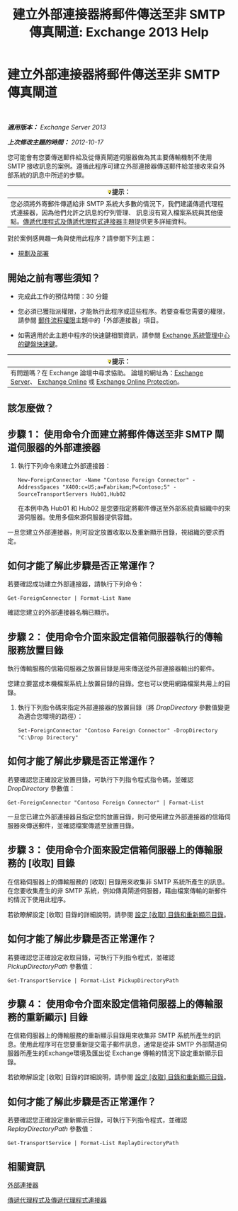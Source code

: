 ﻿---
title: '建立外部連接器將郵件傳送至非 SMTP 傳真閘道: Exchange 2013 Help'
TOCTitle: 建立外部連接器將郵件傳送至非 SMTP 傳真閘道
ms:assetid: 589db487-3c4c-409a-92e3-c78dd8f639b6
ms:mtpsurl: https://technet.microsoft.com/zh-tw/library/JJ710163(v=EXCHG.150)
ms:contentKeyID: 50473250
ms.date: 05/21/2018
mtps_version: v=EXCHG.150
ms.translationtype: MT
---

# 建立外部連接器將郵件傳送至非 SMTP 傳真閘道

 

_**適用版本：** Exchange Server 2013_

_**上次修改主題的時間：** 2012-10-17_

您可能會有您要傳送郵件給及從傳真閘道伺服器做為其主要傳輸機制不使用 SMTP 接收訊息的案例。遵循此程序可建立外部連接器傳送郵件給並接收來自外部系統的訊息中所述的步驟。

<table>
<thead>
<tr class="header">
<th><img src="images/Bb124558.tip(EXCHG.150).gif" title="提示" alt="提示" />提示：</th>
</tr>
</thead>
<tbody>
<tr class="odd">
<td>您必須將外寄郵件傳遞給非 SMTP 系統大多數的情況下，我們建議傳遞代理程式連接器，因為他們允許之訊息的佇列管理、 訊息沒有寫入檔案系統與其他優點。<a href="delivery-agents-and-delivery-agent-connectors-exchange-2013-help.md">傳遞代理程式及傳遞代理程式連接器</a>主題提供更多詳細資料。</td>
</tr>
</tbody>
</table>


對於案例感興趣一角與使用此程序？請參閱下列主題：

  - [規劃及部署](planning-and-deployment-for-exchange-2013-installation-instructions.md)

## 開始之前有哪些須知？

  - 完成此工作的預估時間：30 分鐘

  - 您必須已獲指派權限，才能執行此程序或這些程序。若要查看您需要的權限，請參閱 [郵件流程權限](mail-flow-permissions-exchange-2013-help.md)主題中的「外部連接器」項目。

  - 如需適用於此主題中程序的快速鍵相關資訊，請參閱 [Exchange 系統管理中心的鍵盤快速鍵](keyboard-shortcuts-in-the-exchange-admin-center-exchange-online-protection-help.md)。

<table>
<thead>
<tr class="header">
<th><img src="images/Bb124558.tip(EXCHG.150).gif" title="提示" alt="提示" />提示：</th>
</tr>
</thead>
<tbody>
<tr class="odd">
<td>有問題嗎？在 Exchange 論壇中尋求協助。 論壇的網址為：<a href="https://go.microsoft.com/fwlink/p/?linkid=60612">Exchange Server</a>、 <a href="https://go.microsoft.com/fwlink/p/?linkid=267542">Exchange Online</a> 或 <a href="https://go.microsoft.com/fwlink/p/?linkid=285351">Exchange Online Protection</a>。</td>
</tr>
</tbody>
</table>


## 該怎麼做？

## 步驟 1： 使用命令介面建立將郵件傳送至非 SMTP 閘道伺服器的外部連接器

1.  執行下列命令來建立外部連接器：
    
        New-ForeignConnector -Name "Contoso Foreign Connector" -AddressSpaces "X400:c=US;a=Fabrikam;P=Contoso;5" -SourceTransportServers Hub01,Hub02
    
    在本例中為 Hub01 和 Hub02 是您要指定將郵件傳送至外部系統貴組織中的來源伺服器。使用多個來源伺服器提供容錯。

一旦您建立外部連接器，則可設定放置收取以及重新顯示目錄，視組織的要求而定。

## 如何才能了解此步驟是否正常運作？

若要確認成功建立外部連接器，請執行下列命令：

    Get-ForeignConnector | Format-List Name

確認您建立的外部連接器名稱已顯示。

## 步驟 2： 使用命令介面來設定信箱伺服器執行的傳輸服務放置目錄

執行傳輸服務的信箱伺服器之放置目錄是用來傳送從外部連接器輸出的郵件。

您建立要當成本機檔案系統上放置目錄的目錄。您也可以使用網路檔案共用上的目錄。

1.  執行下列指令碼來指定外部連接器的放置目錄（將 *DropDirectory* 參數值變更為適合您環境的路徑）：
    
        Set-ForeignConnector "Contoso Foreign Connector" -DropDirectory "C:\Drop Directory"

## 如何才能了解此步驟是否正常運作？

若要確認您正確設定放置目錄，可執行下列指令程式指令碼，並確認 *DropDirectory* 參數值：

    Get-ForeignConnector "Contoso Foreign Connector" | Format-List

一旦您已建立外部連接器且指定您的放置目錄，則可使用建立外部連接器的信箱伺服器來傳送郵件，並確認檔案傳遞至放置目錄。

## 步驟 3： 使用命令介面來設定信箱伺服器上的傳輸服務的 \[收取\] 目錄

在信箱伺服器上的傳輸服務的 \[收取\] 目錄用來收集非 SMTP 系統所產生的訊息。在您要收集產生的非 SMTP 系統，例如傳真閘道伺服器，藉由檔案傳輸的新郵件的情況下使用此程序。

若欲瞭解設定 \[收取\] 目錄的詳細說明，請參閱 [設定 \[收取\] 目錄和重新顯示目錄](configure-the-pickup-directory-and-the-replay-directory-exchange-2013-help.md)。

## 如何才能了解此步驟是否正常運作？

若要確認您正確設定收取目錄，可執行下列指令程式，並確認 *PickupDirectoryPath* 參數值：

    Get-TransportService | Format-List PickupDirectoryPath

## 步驟 4： 使用命令介面來設定信箱伺服器上的傳輸服務的重新顯示\] 目錄

在信箱伺服器上的傳輸服務的重新顯示目錄用來收集非 SMTP 系統所產生的訊息。使用此程序可在您要重新提交電子郵件訊息，通常是從非 SMTP 外部閘道伺服器所產生的Exchange環境及匯出從 Exchange 傳輸的情況下設定重新顯示目錄。

若欲瞭解設定 \[收取\] 目錄的詳細說明，請參閱 [設定 \[收取\] 目錄和重新顯示目錄](configure-the-pickup-directory-and-the-replay-directory-exchange-2013-help.md)。

## 如何才能了解此步驟是否正常運作？

若要確認您正確設定重新顯示目錄，可執行下列指令程式，並確認 *ReplayDirectoryPath* 參數值：

    Get-TransportService | Format-List ReplayDirectoryPath

## 相關資訊

[外部連接器](foreign-connectors-exchange-2013-help.md)

[傳遞代理程式及傳遞代理程式連接器](delivery-agents-and-delivery-agent-connectors-exchange-2013-help.md)

